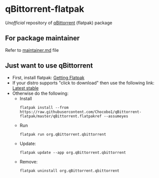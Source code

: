 # qBittorrent-flatpak
*Unofficial* repository of [qBittorrent](https://github.com/qbittorrent/qBittorrent) (flatpak) package

## For package maintainer
Refer to [maintainer.md](./maintainer.md) file

## Just want to use qBittorrent
* First, install flatpak: [Getting Flatpak](http://flatpak.org/getting.html)
* If your distro supports "click to download" then use the following link:<br>
  [Latest stable](https://cdn.rawgit.com/Chocobo1/qBittorrent-flatpak/master/qBittorrent.flatpakref)
* Otherwise do the following:
  * Install
    ```shell
    flatpak install --from https://raw.githubusercontent.com/Chocobo1/qBittorrent-flatpak/master/qBittorrent.flatpakref --assumeyes
    ```
  * Run
    ```shell
    flatpak run org.qBittorrent.qbittorrent
    ```
  * Update:
    ```shell
    flatpak update --app org.qBittorrent.qbittorrent
    ```
  * Remove:
    ```shell
    flatpak uninstall org.qBittorrent.qbittorrent
    ```
